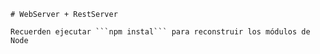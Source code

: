     # WebServer + RestServer

    Recuerden ejecutar ```npm instal``` para reconstruir los módulos de Node